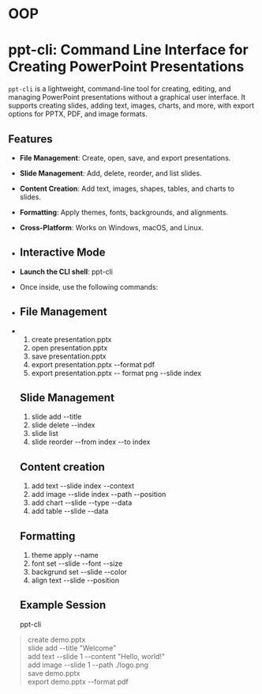 # OOP

# ppt-cli: Command Line Interface for Creating PowerPoint Presentations

`ppt-cli` is a lightweight, command-line tool for creating, editing, and managing PowerPoint presentations without a graphical user interface. It supports creating slides, adding text, images, charts, and more, with export options for PPTX, PDF, and image formats.

## Features

- **File Management**: Create, open, save, and export presentations.
- **Slide Management**: Add, delete, reorder, and list slides.
- **Content Creation**: Add text, images, shapes, tables, and charts to slides.
- **Formatting**: Apply themes, fonts, backgrounds, and alignments.
- **Cross-Platform**: Works on Windows, macOS, and Linux.

- ## Interactive Mode
- **Launch the CLI shell**: ppt-cli
- Once inside, use the following commands:

- ## File Management

- 1. create presentation.pptx
  2. open presentation.pptx
  3. save presentation.pptx
  4. export presentation.pptx --format pdf
  5. export presentation.pptx -- format png --slide index
 
  ## Slide Management

  1. slide add --title
  2. slide delete --index
  3. slide list
  4. slide reorder --from index --to index

  ## Content creation

  1. add text --slide index --context
  2. add image --slide index --path --position
  3. add chart --slide --type --data
  4. add table --slide --data
 
  ## Formatting

  1. theme apply --name
  2. font set --slide --font --size
  3. backgrund set --slide --color
  4. align text --slide --position
 
  ## Example Session
  ppt-cli
> create demo.pptx  
> slide add --title "Welcome"  
> add text --slide 1 --content "Hello, world!"  
> add image --slide 1 --path ./logo.png  
> save demo.pptx  
> export demo.pptx --format pdf  
